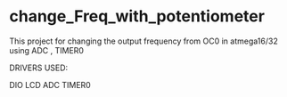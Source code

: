 # change_Freq_with_potentiometer
This project for changing the output frequency from OC0 in atmega16/32 
using ADC , TIMER0

DRIVERS USED:

DIO
LCD
ADC
TIMER0
